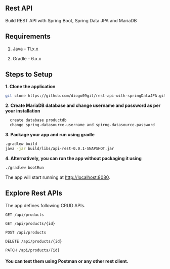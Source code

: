 ## Rest API

Build REST API with Spring Boot, Spring Data JPA and MariaDB

## Requirements

1. Java - 11.x.x

2. Gradle - 6.x.x

## Steps to Setup

**1. Clone the application**

```bash
git clone https://github.com/diogo09git/rest-api-with-springDataJPA.git
```
**2. Create MariaDB database and change username and password as per your installation**

```bash
  create database productdb
  change spring.datasource.username and spirng.datasource.password
```

**3. Package your app and run using gradle**

```bash
.gradlew build
java -jar build/libs/api-rest-0.0.1-SNAPSHOT.jar
```

**4. Alternatively, you can run the app without packaging it using**

```bash
./gradlew bootRun
```

The app will start running at <http://localhost:8080>.

## Explore Rest APIs

The app defines following CRUD APIs.

    GET /api/products
    
    GET /api/products/{id}
    
    POST /api/products
    
    DELETE /api/products/{id}
    
    PATCH /api/products/{id}

#### You can test them using Postman or any other rest client.
